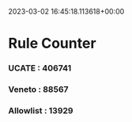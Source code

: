 2023-03-02 16:45:18.113618+00:00
# Rule Counter 
 ### UCATE : 406741

 ### Veneto : 88567

 ### Allowlist : 13929